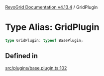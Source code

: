 [RevoGrid Documentation v4.13.4](README.md) / GridPlugin

# Type Alias: GridPlugin

```ts
type GridPlugin: typeof BasePlugin;
```

## Defined in

[src/plugins/base.plugin.ts:102](https://github.com/revolist/revogrid/blob/325e86c31155d90566dec588c08b121b0ae7657a/src/plugins/base.plugin.ts#L102)
